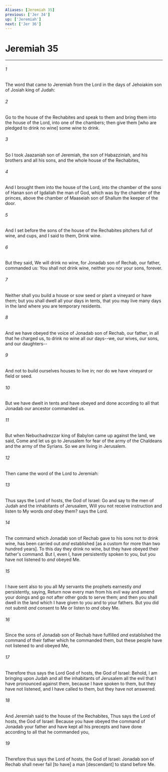 ```yaml
---
Aliases: [Jeremiah 35]
previous: ['Jer 34']
up: ['Jeremiah']
next: ['Jer 36']
---
```

# Jeremiah 35

***














###### 1 






The word that came to Jeremiah from the Lord in the days of Jehoiakim son of Josiah king of Judah: 













###### 2 






Go to the house of the Rechabites and speak to them and bring them into the house of the Lord, into one of the chambers; then give them [who are pledged to drink no wine] some wine to drink. 













###### 3 






So I took Jaazaniah son of Jeremiah, the son of Habazziniah, and his brothers and all his sons, and the whole house of the Rechabites, 













###### 4 






And I brought them into the house of the Lord, into the chamber of the sons of Hanan son of Igdaliah the man of God, which was by the chamber of the princes, above the chamber of Maaseiah son of Shallum the keeper of the door. 













###### 5 






And I set before the sons of the house of the Rechabites pitchers full of wine, and cups, and I said to them, Drink wine. 













###### 6 






But they said, We will drink no wine, for Jonadab son of Rechab, our father, commanded us: You shall not drink wine, neither you nor your sons, forever. 













###### 7 






Neither shall you build a house or sow seed or plant a vineyard or have them; but you shall dwell all your days in tents, that you may live many days in the land where you are temporary residents. 













###### 8 






And we have obeyed the voice of Jonadab son of Rechab, our father, in all that he charged us, to drink no wine all our days--we, our wives, our sons, and our daughters-- 













###### 9 






And not to build ourselves houses to live in; nor do we have vineyard or field or seed. 













###### 10 






But we have dwelt in tents and have obeyed and done according to all that Jonadab our ancestor commanded us. 













###### 11 






But when Nebuchadrezzar king of Babylon came up against the land, we said, Come and let us go to Jerusalem for fear of the army of the Chaldeans and the army of the Syrians. So we are living in Jerusalem. 













###### 12 






Then came the word of the Lord to Jeremiah: 













###### 13 






Thus says the Lord of hosts, the God of Israel: Go and say to the men of Judah and the inhabitants of Jerusalem, Will you not receive instruction and listen to My words _and_ obey them? says the Lord. 













###### 14 






The command which Jonadab son of Rechab gave to his sons not to drink wine, has been carried out _and_ established [as a custom for more than two hundred years]. To this day they drink no wine, but they have obeyed their father's command. But I, even I, have persistently spoken to you, but you have not listened to _and_ obeyed Me. 













###### 15 






I have sent also to you all My servants the prophets earnestly _and_ persistently, saying, Return now every man from his evil way and amend your doings and go not after other gods to serve them; and then you shall dwell in the land which I have given to you and to your fathers. But you did not submit _and_ consent to Me or listen to _and_ obey Me. 













###### 16 






Since the sons of Jonadab son of Rechab have fulfilled _and_ established the command of their father which he commanded them, but these people have not listened to and obeyed Me, 













###### 17 






Therefore thus says the Lord God of hosts, the God of Israel: Behold, I am bringing upon Judah and all the inhabitants of Jerusalem all the evil that I have pronounced against them, because I have spoken to them, but they have not listened, and I have called to them, but they have not answered. 













###### 18 






And Jeremiah said to the house of the Rechabites, Thus says the Lord of hosts, the God of Israel: Because you have obeyed the command of Jonadab your father and have kept all his precepts and have done according to all that he commanded you, 













###### 19 






Therefore thus says the Lord of hosts, the God of Israel: Jonadab son of Rechab shall never fail [to have] a man [descendant] to stand before Me.
